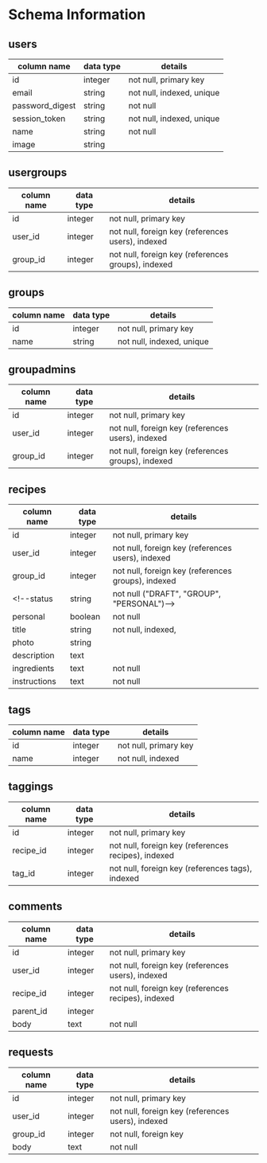 # Schema Information

## users

column name     | data type | details
----------------|-----------|------------------------
id              | integer   | not null, primary key
email           | string    | not null, indexed, unique
password_digest | string    | not null
session_token   | string    | not null, indexed, unique
name            | string    | not null
image           | string    |

## usergroups

column name     | data type | details
----------------|-----------|------------------------
id              | integer   | not null, primary key
user_id         | integer   | not null, foreign key (references users), indexed
group_id        | integer   | not null, foreign key (references groups), indexed

## groups

column name     | data type | details
----------------|-----------|------------------------
id              | integer   | not null, primary key
name            | string    | not null, indexed, unique

## groupadmins

column name     | data type | details
----------------|-----------|------------------------
id              | integer   | not null, primary key
user_id         | integer   | not null, foreign key (references users), indexed
group_id        | integer   | not null, foreign key (references groups), indexed

## recipes

column name     | data type | details
----------------|-----------|------------------------
id              | integer   | not null, primary key
user_id         | integer   | not null, foreign key (references users), indexed
group_id        | integer   | not null, foreign key (references groups), indexed
<!--status          | string    |  not null ("DRAFT", "GROUP", "PERSONAL")-->
personal        | boolean   | not null
title           | string    | not null, indexed,
photo           | string    |
description     | text      |
ingredients     | text      | not null
instructions    | text      | not null

## tags

column name     | data type | details
----------------|-----------|------------------------
id              | integer   | not null, primary key
name            | integer   | not null, indexed

## taggings

column name     | data type | details
----------------|-----------|------------------------
id              | integer   | not null, primary key
recipe_id       | integer   | not null, foreign key (references recipes), indexed
tag_id          | integer   | not null, foreign key (references tags), indexed

## comments

column name     | data type | details
----------------|-----------|------------------------
id              | integer   | not null, primary key
user_id         | integer   | not null, foreign key (references users), indexed
recipe_id       | integer   | not null, foreign key (references recipes), indexed
parent_id       | integer   |
body            | text      | not null

## requests

column name     | data type | details
----------------|-----------|------------------------
id              | integer   | not null, primary key
user_id         | integer   | not null, foreign key (references users), indexed
group_id        | integer   | not null, foreign key
body            | text      | not null
